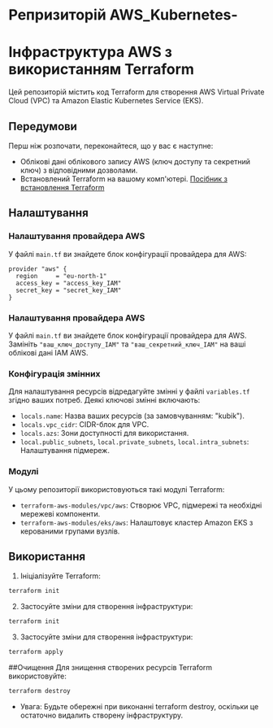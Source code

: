 # Репризиторій AWS_Kubernetes-
# Інфраструктура AWS з використанням Terraform

Цей репозиторій містить код Terraform для створення AWS Virtual Private Cloud (VPC) та Amazon Elastic Kubernetes Service (EKS).

## Передумови

Перш ніж розпочати, переконайтеся, що у вас є наступне:
- Облікові дані облікового запису AWS (ключ доступу та секретний ключ) з відповідними дозволами.
- Встановлений Terraform на вашому комп'ютері. [Посібник з встановлення Terraform](https://learn.hashicorp.com/tutorials/terraform/install-cli)

## Налаштування

### Налаштування провайдера AWS

У файлі `main.tf` ви знайдете блок конфігурації провайдера для AWS:

```hcl
provider "aws" {
  region     = "eu-north-1"
  access_key = "access_key_IAM"
  secret_key = "secret_key_IAM"
}
```

### Налаштування провайдера AWS

У файлі `main.tf` ви знайдете блок конфігурації провайдера для AWS. Замініть `"ваш_ключ_доступу_IAM"` та `"ваш_секретний_ключ_IAM"` на ваші облікові дані IAM AWS.

### Конфігурація змінних

Для налаштування ресурсів відредагуйте змінні у файлі `variables.tf` згідно ваших потреб. Деякі ключові змінні включають:
- `locals.name`: Назва ваших ресурсів (за замовчуванням: "kubik").
- `locals.vpc_cidr`: CIDR-блок для VPC.
- `locals.azs`: Зони доступності для використання.
- `local.public_subnets`, `local.private_subnets`, `local.intra_subnets`: Налаштування підмереж.

### Модулі

У цьому репозиторії використовуються такі модулі Terraform:
- `terraform-aws-modules/vpc/aws`: Створює VPC, підмережі та необхідні мережеві компоненти.
- `terraform-aws-modules/eks/aws`: Налаштовує кластер Amazon EKS з керованими групами вузлів.

## Використання

1. Ініціалізуйте Terraform:

```bash
terraform init
```

2. Застосуйте зміни для створення інфраструктури:

```bash
terraform init
```

3. Застосуйте зміни для створення інфраструктури:

```bash
terraform apply
```

##Очищення
Для знищення створених ресурсів Terraform використовуйте:

```bash
terraform destroy
```

 - Увага: Будьте обережні при виконанні terraform destroy, оскільки це остаточно видалить створену інфраструктуру.
